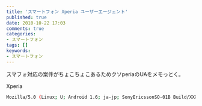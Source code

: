 ```yaml
---
title: 'スマートフォン Xperia ユーザーエージェント'
published: true
date: 2010-10-22 17:03
comments: true
categories:
- スマートフォン
tags: []
keywords:
- スマートフォン
---
```

スマフォ対応の案件がちょこちょこあるためクソperiaのUAをメモっとく。

Xperia
```sh
Mozilla/5.0 (Linux; U; Android 1.6; ja-jp; SonyEricssonSO-01B Build/XXXXXXX) AppleWebkit/528.5+ (KHTML, like Gecko) Version/3.1.2 Mobile Safari/525.20.1
```